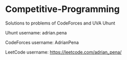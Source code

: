 # Competitive-Programming
Solutions to problems of CodeForces and UVA Uhunt

Uhunt username: adrian.pena

CodeForces username: AdrianPena

LeetCode username: https://leetcode.com/adrian_pena/
